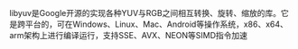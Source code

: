libyuv是Google开源的实现各种YUV与RGB之间相互转换、旋转、缩放的库。它是跨平台的，可在Windows、Linux、Mac、Android等操作系统，x86、x64、arm架构上进行编译运行，支持SSE、AVX、NEON等SIMD指令加速